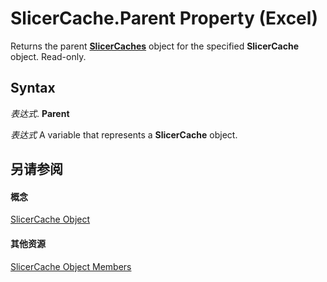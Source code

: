 
# SlicerCache.Parent Property (Excel)

Returns the parent  **[SlicerCaches](d6097f70-cdc7-3be7-575c-cf43a0765e10.md)** object for the specified **SlicerCache** object. Read-only.


## Syntax

 _表达式_. **Parent**

 _表达式_ A variable that represents a **SlicerCache** object.


## 另请参阅


#### 概念


[SlicerCache Object](6e6533e3-0503-a1d3-9ecd-f7997233565f.md)
#### 其他资源


[SlicerCache Object Members](http://msdn.microsoft.com/library/59572fc4-0dd9-096a-61b9-7775f90ac7be%28Office.15%29.aspx)